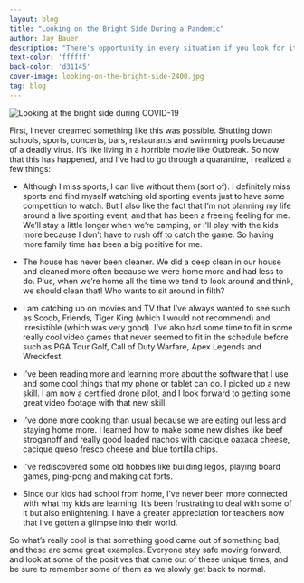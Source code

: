 ```yaml
---
layout: blog
title: "Looking on the Bright Side During a Pandemic"
author: Jay Bauer
description: "There's opportunity in every situation if you look for it."
text-color: 'ffffff'
back-color: 'd31145'
cover-image: looking-on-the-bright-side-2400.jpg
tag: blog
---
```


<img data-aos="fade-up" src="/img/blog/looking-on-the-bright-side-2400.jpg"
alt="Looking at the bright side during COVID-19"
srcset="
/img/blog/looking-on-the-bright-side-2400.jpg 2400w,
/img/blog/looking-on-the-bright-side-1800.jpg 1800w,
/img/blog/looking-on-the-bright-side-1200.jpg 1200w,
/img/blog/looking-on-the-bright-side-900.jpg 900w,
/img/blog/looking-on-the-bright-side-600.jpg 600w,
/img/blog/looking-on-the-bright-side-600.jpg 400w" />

First, I never dreamed something like this was possible. Shutting down schools, sports, concerts, bars, restaurants and swimming pools because of a deadly virus. It’s like living in a horrible movie like Outbreak. So now that this has happened, and I’ve had to go through a quarantine, I realized a few things:

* Although I miss sports, I can live without them (sort of). I definitely miss sports and find myself watching old sporting events just to have some competition to watch. But I also like the fact that I’m not planning my life around a live sporting event, and that has been a freeing feeling for me. We’ll stay a little longer when we’re camping, or I’ll play with the kids more because I don’t have to rush off to catch the game. So having more family time has been a big positive for me.

* The house has never been cleaner. We did a deep clean in our house and cleaned more often because we were home more and had less to do. Plus, when we’re home all the time we tend to look around and think, we should clean that! Who wants to sit around in filth?

* I am catching up on movies and TV that I’ve always wanted to see such as Scoob, Friends, Tiger King (which I would not recommend) and Irresistible (which was very good). I’ve also had some time to fit in some really cool video games that never seemed to fit in the schedule before such as PGA Tour Golf, Call of Duty Warfare, Apex Legends and Wreckfest.

* I’ve been reading more and learning more about the software that I use and some cool things
that my phone or tablet can do. I picked up a new skill. I am now a certified drone
pilot, and I look forward to getting some great video footage with that new skill.

* I’ve done more cooking than usual because we are eating out less and staying home more. I learned how to make some new dishes like beef stroganoff and really good loaded nachos with cacique oaxaca cheese, cacique queso fresco cheese and blue tortilla chips.

* I’ve rediscovered some old hobbies like building legos, playing board games, ping-pong and making cat forts.

* Since our kids had school from home, I’ve never been more connected with what my kids are learning. It’s been frustrating to deal with some of it but also enlightening. I have a greater appreciation for teachers now that I’ve gotten a glimpse into their world.

So what’s really cool is that something good came out of something bad, and these are some great examples. Everyone stay safe moving forward, and look at some of the positives that came out of these unique times, and be sure to remember some of them as we slowly get back to normal.
